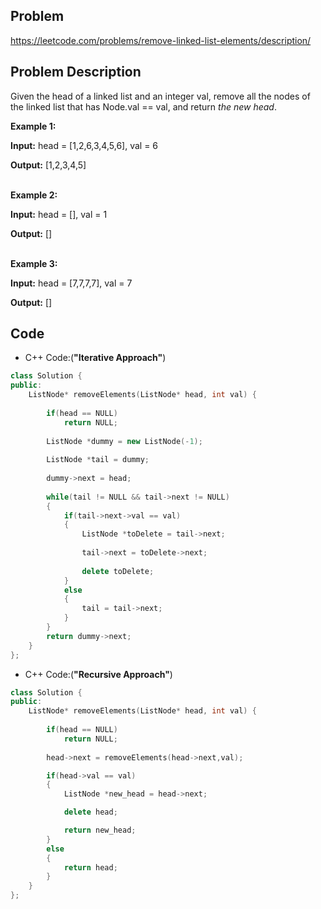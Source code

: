 ## Problem

https://leetcode.com/problems/remove-linked-list-elements/description/

## Problem Description

Given the head of a linked list and an integer val, remove all the nodes of the linked list that has Node.val == val, and return <i>the new head</i>.

**Example 1:**

**Input:** head = [1,2,6,3,4,5,6], val = 6  

**Output:** [1,2,3,4,5]    
<br>

**Example 2:**

**Input:** head = [], val = 1  

**Output:** []  
<br>

**Example 3:**

**Input:** head = [7,7,7,7], val = 7  

**Output:** [] 


## Code

- C++ Code:(**"Iterative Approach"**)

```cpp
class Solution {
public:
    ListNode* removeElements(ListNode* head, int val) {
        
        if(head == NULL)
            return NULL;
        
        ListNode *dummy = new ListNode(-1);
        
        ListNode *tail = dummy;
        
        dummy->next = head;
        
        while(tail != NULL && tail->next != NULL)
        {
            if(tail->next->val == val)
            {
                ListNode *toDelete = tail->next;
                
                tail->next = toDelete->next;
                
                delete toDelete;
            }
            else
            {
                tail = tail->next;
            }
        }
        return dummy->next; 
    }
};
```

- C++ Code:(**"Recursive Approach"**)

```cpp
class Solution {
public:
    ListNode* removeElements(ListNode* head, int val) {
        
        if(head == NULL)
            return NULL;
        
        head->next = removeElements(head->next,val);

        if(head->val == val)
        {
            ListNode *new_head = head->next;

            delete head;

            return new_head;
        }
        else
        {
            return head;
        }
    }
};
```
